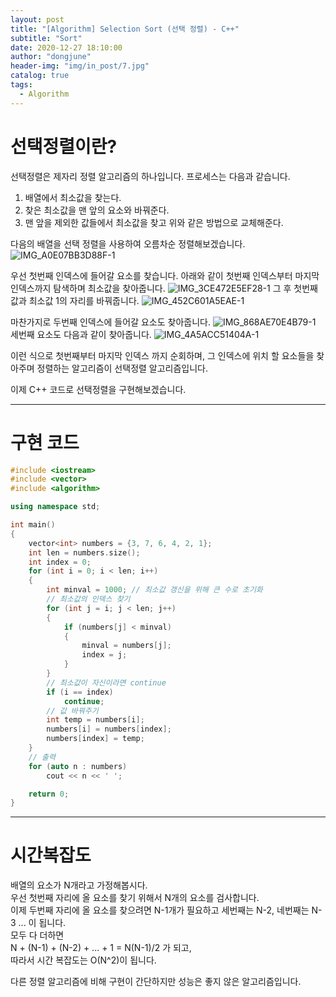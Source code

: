 ```yaml
---
layout: post
title: "[Algorithm] Selection Sort (선택 정렬) - C++"
subtitle: "Sort"
date: 2020-12-27 18:10:00
author: "dongjune"
header-img: "img/in_post/7.jpg"
catalog: true
tags:
  - Algorithm
---
```

# 선택정렬이란?
선택정렬은 제자리 정렬 알고리즘의 하나입니다.
프로세스는 다음과 같습니다.
1. 배열에서 최소값을 찾는다.
2. 찾은 최소값을 맨 앞의 요소와 바꿔준다.
3. 맨 앞을 제외한 값들에서 최소값을 찾고 위와 같은 방법으로 교체해준다.
  

다음의 배열을 선택 정렬을 사용하여 오름차순 정렬해보겠습니다.  
![IMG_A0E07BB3D88F-1](https://user-images.githubusercontent.com/53213397/103168533-51771980-4877-11eb-9438-dd98fa6e7a87.jpeg)
  
우선 첫번째 인덱스에 들어갈 요소를 찾습니다. 아래와 같이 첫번째 인덱스부터 마지막 인덱스까지 탐색하며 최소값을 찾아줍니다.
![IMG_3CE472E5EF28-1](https://user-images.githubusercontent.com/53213397/103168525-4b813880-4877-11eb-8cf7-c63b944bc776.jpeg)
그 후 첫번째 값과 최소값 1의 자리를 바꿔줍니다.
![IMG_452C601A5EAE-1](https://user-images.githubusercontent.com/53213397/103168530-4fad5600-4877-11eb-8623-1c00c1bca3af.jpeg)
  

마찬가지로 두번째 인덱스에 들어갈 요소도 찾아줍니다.
![IMG_868AE70E4B79-1](https://user-images.githubusercontent.com/53213397/103168532-5045ec80-4877-11eb-8a93-e9c9a46b3679.jpeg)  
세번째 요소도 다음과 같이 찾아줍니다.
![IMG_4A5ACC51404A-1](https://user-images.githubusercontent.com/53213397/103168528-4e7c2900-4877-11eb-801c-5256bc304ee8.jpeg)
  
이런 식으로 첫번째부터 마지막 인덱스 까지 순회하며, 그 인덱스에 위치 할 요소들을 찾아주며 정렬하는 알고리즘이 선택정렬 알고리즘입니다.  

이제 C++ 코드로 선택정렬을 구현해보겠습니다.  

***
# 구현 코드
```c++
#include <iostream>
#include <vector>
#include <algorithm>

using namespace std;

int main()
{
    vector<int> numbers = {3, 7, 6, 4, 2, 1};
    int len = numbers.size();
    int index = 0;
    for (int i = 0; i < len; i++)
    {
        int minval = 1000; // 최소값 갱신을 위해 큰 수로 초기화
        // 최소값의 인덱스 찾기
        for (int j = i; j < len; j++)
        {
            if (numbers[j] < minval)
            {
                minval = numbers[j];
                index = j;
            }
        }
        // 최소값이 자신이라면 continue
        if (i == index)
            continue;
        // 값 바꿔주기
        int temp = numbers[i];
        numbers[i] = numbers[index];
        numbers[index] = temp;
    }
    // 출력
    for (auto n : numbers)
        cout << n << ' ';

    return 0;
}
```
***
# 시간복잡도
배열의 요소가 N개라고 가정해봅시다.  
우선 첫번째 자리에 올 요소를 찾기 위해서 N개의 요소를 검사합니다.  
이제 두번째 자리에 올 요소를 찾으려면 N-1개가 필요하고 세번째는 N-2, 네번째는 N-3 ... 이 됩니다.  
모두 다 더하면  
N + (N-1) + (N-2) + ... + 1 = N(N-1)/2 가 되고,  
따라서 시간 복잡도는 O(N^2)이 됩니다.  
  
다른 정렬 알고리즘에 비해 구현이 간단하지만 성능은 좋지 않은 알고리즘입니다.